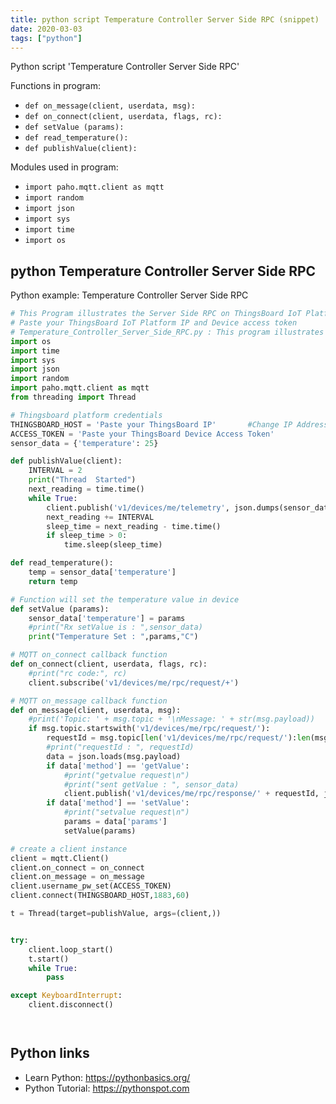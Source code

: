 ```yaml
---
title: python script Temperature Controller Server Side RPC (snippet)
date: 2020-03-03
tags: ["python"]
---
```

Python script 'Temperature Controller Server Side RPC'

Functions in program: 
* `def on_message(client, userdata, msg):`
* `def on_connect(client, userdata, flags, rc):`
* `def setValue (params):`
* `def read_temperature():`
* `def publishValue(client):`

Modules used in program: 
* `import paho.mqtt.client as mqtt`
* `import random`
* `import json`
* `import sys`
* `import time`
* `import os`

## python Temperature Controller Server Side RPC

Python example: Temperature Controller Server Side RPC

```python
# This Program illustrates the Server Side RPC on ThingsBoard IoT Platform
# Paste your ThingsBoard IoT Platform IP and Device access token
# Temperature_Controller_Server_Side_RPC.py : This program illustrates Server side RPC using a Simulated Temperature Controller
import os
import time
import sys
import json
import random
import paho.mqtt.client as mqtt
from threading import Thread

# Thingsboard platform credentials
THINGSBOARD_HOST = 'Paste your ThingsBoard IP'       #Change IP Address
ACCESS_TOKEN = 'Paste your ThingsBoard Device Access Token'
sensor_data = {'temperature': 25}

def publishValue(client):
    INTERVAL = 2
    print("Thread  Started")
    next_reading = time.time()
    while True:
        client.publish('v1/devices/me/telemetry', json.dumps(sensor_data),1)
        next_reading += INTERVAL
        sleep_time = next_reading - time.time()
        if sleep_time > 0:
            time.sleep(sleep_time)

def read_temperature():
    temp = sensor_data['temperature']
    return temp

# Function will set the temperature value in device
def setValue (params):
    sensor_data['temperature'] = params
    #print("Rx setValue is : ",sensor_data)
    print("Temperature Set : ",params,"C")

# MQTT on_connect callback function
def on_connect(client, userdata, flags, rc):
    #print("rc code:", rc)
    client.subscribe('v1/devices/me/rpc/request/+')

# MQTT on_message callback function
def on_message(client, userdata, msg):
    #print('Topic: ' + msg.topic + '\nMessage: ' + str(msg.payload))
    if msg.topic.startswith('v1/devices/me/rpc/request/'):
        requestId = msg.topic[len('v1/devices/me/rpc/request/'):len(msg.topic)]
        #print("requestId : ", requestId)
        data = json.loads(msg.payload)
        if data['method'] == 'getValue':
            #print("getvalue request\n")
            #print("sent getValue : ", sensor_data)
            client.publish('v1/devices/me/rpc/response/' + requestId, json.dumps(sensor_data['temperature']), 1)
        if data['method'] == 'setValue':
            #print("setvalue request\n")
            params = data['params']
            setValue(params)

# create a client instance
client = mqtt.Client()
client.on_connect = on_connect
client.on_message = on_message
client.username_pw_set(ACCESS_TOKEN)
client.connect(THINGSBOARD_HOST,1883,60)

t = Thread(target=publishValue, args=(client,))


try:
    client.loop_start()
    t.start()
    while True:
        pass

except KeyboardInterrupt:
    client.disconnect()




```

## Python links

- Learn Python: https://pythonbasics.org/
- Python Tutorial: https://pythonspot.com
